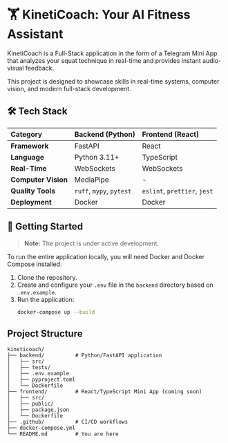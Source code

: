# 🏋️ KinetiCoach: Your AI Fitness Assistant

KinetiCoach is a Full-Stack application in the form of a Telegram Mini App that analyzes your squat technique in real-time and provides instant audio-visual feedback.

This project is designed to showcase skills in real-time systems, computer vision, and modern full-stack development.

## 🛠️ Tech Stack

| Category          | Backend (Python) | Frontend (React) |
| :---------------- | :--------------- | :--------------- |
| **Framework**     | FastAPI          | React            |
| **Language**      | Python 3.11+     | TypeScript       |
| **Real-Time**     | WebSockets       | WebSockets       |
| **Computer Vision**| MediaPipe        | -                |
| **Quality Tools** | `ruff`, `mypy`, `pytest` | `eslint`, `prettier`, `jest` |
| **Deployment**    | Docker           | Docker           |

## 🚀 Getting Started

> **Note:** The project is under active development.

To run the entire application locally, you will need Docker and Docker Compose installed.

1.  Clone the repository.
2.  Create and configure your `.env` file in the `backend` directory based on `.env.example`.
3.  Run the application:
    ```bash
    docker-compose up --build
    ```

## Project Structure

```
kineticoach/
├── backend/          # Python/FastAPI application
│   ├── src/
│   ├── tests/
│   ├── .env.example
│   ├── pyproject.toml
│   └── Dockerfile
├── frontend/         # React/TypeScript Mini App (coming soon)
│   ├── src/
│   ├── public/
│   ├── package.json
│   └── Dockerfile
├── .github/          # CI/CD workflows
├── docker-compose.yml
└── README.md         # You are here
